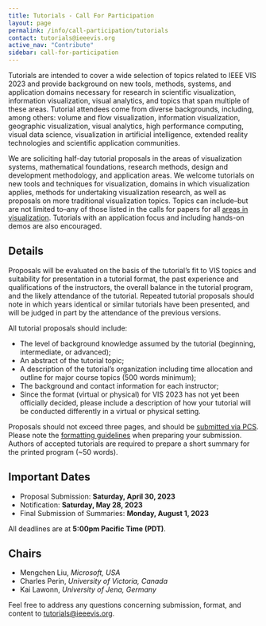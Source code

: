 ```yaml
---
title: Tutorials - Call For Participation
layout: page
permalink: /info/call-participation/tutorials
contact: tutorials@ieeevis.org
active_nav: "Contribute"
sidebar: call-for-participation
---
```


Tutorials are intended to cover a wide selection of topics related to IEEE VIS 2023 and provide background on new tools, methods, systems, and application domains necessary for research in scientific visualization, information visualization, visual analytics, and topics that span multiple of these areas. Tutorial attendees come from diverse backgrounds, including, among others: volume and flow visualization, information visualization, geographic visualization, visual analytics, high performance computing, visual data science, visualization in artificial intelligence, extended reality technologies and scientific application communities.

We are soliciting half-day tutorial proposals in the areas of visualization systems, mathematical foundations, research methods, design and development methodology, and application areas. We welcome tutorials on new tools and techniques for visualization, domains in which visualization applies, methods for undertaking visualization research, as well as proposals on more traditional visualization topics. Topics can include–but are not limited to–any of those listed in the calls for papers for all [areas in visualization](/year/2023/info/call-participation/call-for-participation). Tutorials with an application focus and including hands-on demos are also encouraged.

## Details

Proposals will be evaluated on the basis of the tutorial’s fit to VIS topics and suitability for presentation in a tutorial format, the past experience and qualifications of the instructors, the overall balance in the tutorial program, and the likely attendance of the tutorial. Repeated tutorial proposals should note in which years identical or similar tutorials have been presented, and will be judged in part by the attendance of the previous versions.

All tutorial proposals should include:

* The level of background knowledge assumed by the tutorial (beginning, intermediate, or advanced);
* An abstract of the tutorial topic;
* A description of the tutorial’s organization including time allocation and outline for major course topics (500 words minimum);
* The background and contact information for each instructor;
* Since the format (virtual or physical) for VIS 2023 has not yet been officially decided, please include a description of how your tutorial will be conducted differently in a virtual or physical setting.

Proposals should not exceed three pages, and should be [submitted via PCS](http://new.precisionconference.com/vgtc/). Please note the [formatting guidelines](https://tc.computer.org/vgtc/publications/conference/) when preparing your submission. Authors of accepted tutorials are required to prepare a short summary for the printed program (~50 words).

## Important Dates
* Proposal Submission: **Saturday, April 30, 2023**
* Notification: **Saturday, May 28, 2023**
* Final Submission of Summaries: **Monday, August 1, 2023**

All deadlines are at **5:00pm Pacific Time (PDT)**.

## Chairs

* Mengchen Liu,	*Microsoft, USA*
* Charles Perin, *University of Victoria, Canada*
* Kai Lawonn, *University of Jena, Germany*

Feel free to address any questions concerning submission, format, and content to [tutorials@ieeevis.org](mailto:tutorials@ieeevis.org).



